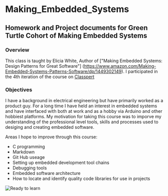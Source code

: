 # Making_Embedded_Systems
Homework and Project documents for Green Turtle Cohort of Making Embedded Systems
----------

### Overview
This class is taught by Elicia White, Author of ["Making Embedded Systems: Design Patterns for Great Software"] (https://www.amazon.com/Making-Embedded-Systems-Patterns-Software/dp/1449302149). 
I participated in the 4th iteration of the course on [Classpert](https://classpert.com/) 

### Objectives
I have a background in electrical engineering but have primarily worked as a product guy. For a long time I have held an interest in embedded systems and have interfaced with both at work and as a hobby via Arduino and other hobbiest platforms. My motivation for taking this course was to imporve my understanding of the professional level tools, skills and processes used to desiging and creating embedded software.  

Areas I hope to improve through this course:
- C programming
- Markdown
- Git Hub useage 
- Setting up embedded development tool chains
- Debugging tools
- Embedded software architecture
- How to locate and identify quality code libraries for use in projects

![Ready to learn]([https://media.makeameme.org/created/i-am-ready-5c3e6b.jpg)
